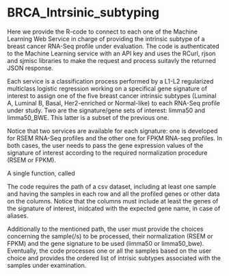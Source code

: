 # BRCA_Intrsinic_subtyping

Here we provide the R-code to connect to each one of the Machine Learning Web Service in charge of providing the intrinsic subtype of a breast cancer RNA-Seq profile under evaluation. The code is authenticated to the Machine Learning service with an API key and uses the RCurl, rjson and sjmisc libraries to make the request and process suitavly the returned JSON response. 

Each service is a classification process performed by a L1-L2 regularized multiclass logistic regression working on a specifical gene signature of interest to assign one of the five breast cancer intrinsic subtypes (Luminal A, Luminal B, Basal, Her2-enriched or Normal-like) to each RNA-Seq profile under study. Two are the signature/gene sets of interest: limma50 and limma50_BWE. This latter is a subset of the previous one.

Notice that two services are available for each signature: one is developed for RSEM RNA-Seq profiles and the other one for FPKM RNA-seq profiles. In both cases, the user needs to pass the gene expression values of the signature of interest according to the required normalization procedure (RSEM or FPKM).

A single function, called 

The code requires the path of a csv dataset, including at least one sample and having the samples in each row and all the profiled genes or other data on the columns. Notice that the columns must include at least the genes of the signature of interest, inidcated with the expected gene name, in case of aliases. 

Additionally to the mentioned path, the user must provide the choices concerning the sample(/s) to be processed, their normalization (RSEM or FPKM) and the gene signature to be used (limma50 or limma50_bwe). Eventually, the code processes one or all the samples based on the user choice and provides the ordered list of intrisic subtypes associated with the samples under examination.
